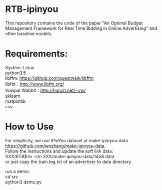 # RTB-ipinyou
This repository contains the code of the paper "An Optimal Budget Management Framework for Real Time Bidding in Online Advertising" 
and other baseline models.
 
Requirements:
===================           
System: Linux                                                                                                                      
python3.5                                                                                                                       
libffm: https://github.com/guestwalk/libffm                       
libfm：http://www.libfm.org/                                                                                                
Vowpal Wabbit：http://hunch.net/~vw/                                                
sklearn                   
matplotlib                            
csv                         


How to Use
====================                
For simplicity, we use iPinYou dataset at make-ipinyou-data https://github.com/wnzhang/make-ipinyou-data.                  
Follow the instructions and update the soft link data:         
XXX/RTB$:ln -sfn XXX/make-ipinyou-data/1458 data                                                                             
or just copy the train.log.txt of an advertiser  to data directory

run a demo:               
cd src                          
python3 demo.py            

